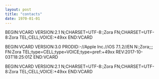 ```yaml
---
layout: post
title: "contacts"
date: 1970-01-01
---
```



BEGIN:VCARD
VERSION:2.1
N;CHARSET=UTF-8:;Zora
FN;CHARSET=UTF-8:Zora
TEL;CELL;VOICE:+49xx
END:VCARD


BEGIN:VCARD
VERSION:3.0
PRODID:-//Apple Inc.//iOS 7.1.2//EN
N:;Zora;;;
FN:Zora
TEL;type=CELL;type=VOICE;type=pref:+49xx
REV:2017-10-03T18:25:01Z
END:VCARD


BEGIN:VCARD
VERSION:2.1
N;CHARSET=UTF-8:;Zora
FN;CHARSET=UTF-8:Zora 
TEL;CELL;VOICE:+49xx
END:VCARD
